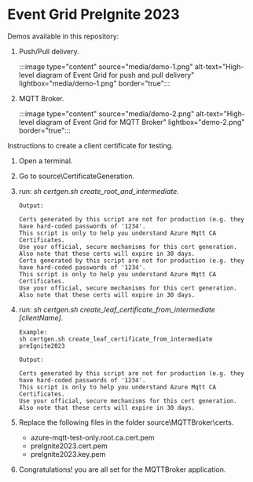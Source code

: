 # Event Grid PreIgnite 2023

Demos available in this repository:

1. Push/Pull delivery.

    :::image type="content" source="media/demo-1.png" alt-text="High-level diagram of Event Grid for push and pull delivery" lightbox="media/demo-1.png"  border="true":::

2. MQTT Broker.

    :::image type="content" source="media/demo-2.png" alt-text="High-level diagram of Event Grid for MQTT Broker" lightbox="demo-2.png"  border="true":::

Instructions to create a client certificate for testing.

1. Open a terminal.
2. Go to source\CertificateGeneration.
3. run: *sh certgen.sh create_root_and_intermediate*.

    ```text
    Output:
    
    Certs generated by this script are not for production (e.g. they have hard-coded passwords of '1234'.
    This script is only to help you understand Azure Mqtt CA Certificates.
    Use your official, secure mechanisms for this cert generation.
    Also note that these certs will expire in 30 days.
    Certs generated by this script are not for production (e.g. they have hard-coded passwords of '1234'.
    This script is only to help you understand Azure Mqtt CA Certificates.
    Use your official, secure mechanisms for this cert generation.
    Also note that these certs will expire in 30 days.
    ```

4. run: *sh certgen.sh create_leaf_certificate_from_intermediate [clientName]*.

    ```text
    Example:
    sh certgen.sh create_leaf_certificate_from_intermediate preIgnite2023
    ```

    ```text
    Output:
    
    Certs generated by this script are not for production (e.g. they have hard-coded passwords of '1234'.
    This script is only to help you understand Azure Mqtt CA Certificates.
    Use your official, secure mechanisms for this cert generation.
    Also note that these certs will expire in 30 days.
    ```

5. Replace the following files in the folder source\MQTTBroker\certs\.
    - azure-mqtt-test-only.root.ca.cert.pem
    - preIgnite2023.cert.pem
    - preIgnite2023.key.pem

6. Congratulations! you are all set for the MQTTBroker application.
